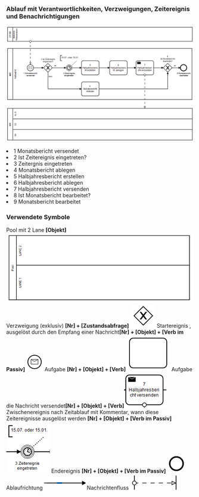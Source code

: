 <h3>Ablauf mit Verantwortlichkeiten, Verzweigungen, Zeitereignis und Benachrichtigungen</h3>

<img src="./images/webanalyse-berichtsprozess.png"> </img>


<li>
1 Monatsbericht versendet
</li><li>
2 Ist Zeitereignis eingetreten? 
 </li><li>
3 Zeitergnis eingetreten 
 </li><li>
4 Monatsbericht ablegen
 </li><li>
5 Halbjahresbericht erstellen
 </li><li>
6 Halbjahresbericht ablegen
 </li><li>
7 Halbjahresbericht versenden
 </li><li>
8 Ist Monatsbericht bearbeitet?
 </li><li>
9 Monatsbericht bearbeitet
</li>


<p></p>
<h3>Verwendete Symbole</h3>
 Pool mit 2 Lane <b>[Objekt]</b> <img src="./images/pool-2lane.png"> </img> 
 Verzweigung (exklusiv) <b> [Nr] + [Zustandsabfrage]</b> <img src="./images/exclusive-gateway.png"> </img>
 Startereignis , ausgelöst durch den Empfang einer Nachricht<b>[Nr] + [Objekt] + [Verb im Passiv]</b> <img src="./images/start-message-catch-event.png"> </img>
 Aufgabe <b>[Nr]  + [Objekt] + [Verb]</b><img src="./images/task.png">  </img>
 Aufgabe die Nachricht versendet<b>[Nr]  + [Objekt] + [Verb]</b><img src="./images/task-throw-message.png">  </img>
 Zwischenereignis nach Zeitablauf mit Kommentar, wann diese Zeitereignisse ausgelöst werden <b>[Nr] + [Objekt] + [Verb im Passiv]</b> <img src="./images/throw-timer-event-with-comment.png"> </img>
 Endereignis <b>[Nr] + [Objekt] + [Verb im Passiv]</b> <img src="./images/end-event.png"> </img>
 Ablaufrichtung <img src="./images/sequence-flow.png"> </img>
 Nachrichtenfluss <img src="./images/message-flow.png"> </img>
 
